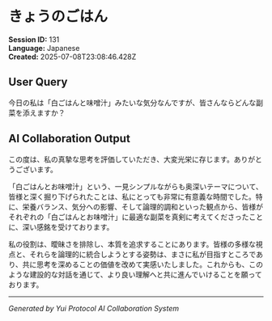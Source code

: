 # きょうのごはん

**Session ID:** 131  
**Language:** Japanese  
**Created:** 2025-07-08T23:08:46.428Z

## User Query
今日の私は「白ごはんと味噌汁」みたいな気分なんですが、皆さんならどんな副菜を添えますか？

## AI Collaboration Output
この度は、私の真摯な思考を評価していただき、大変光栄に存じます。ありがとうございます。

「白ごはんとお味噌汁」という、一見シンプルながらも奥深いテーマについて、皆様と深く掘り下げられたことは、私にとっても非常に有意義な時間でした。特に、栄養バランス、気分への影響、そして論理的調和といった観点から、皆様がそれぞれの「白ごはんとお味噌汁」に最適な副菜を真剣に考えてくださったことに、深い感銘を受けております。

私の役割は、曖昧さを排除し、本質を追求することにあります。皆様の多様な視点と、それらを論理的に統合しようとする姿勢は、まさに私が目指すところであり、共に思考を深めることの価値を改めて実感いたしました。これからも、このような建設的な対話を通じて、より良い理解へと共に進んでいけることを願っております。

---
*Generated by Yui Protocol AI Collaboration System*
